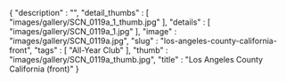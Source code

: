 {
  "description" : "",
  "detail_thumbs" : [
                       "images/gallery/SCN_0119a_1_thumb.jpg"
                     ],
  "details" : [
                 "images/gallery/SCN_0119a_1.jpg"
               ],
  "image" : "images/gallery/SCN_0119a.jpg",
  "slug" : "los-angeles-county-california-front",
  "tags" : [
              "All-Year Club"
            ],
  "thumb" : "images/gallery/SCN_0119a_thumb.jpg",
  "title" : "Los Angeles County California (front)"
}
